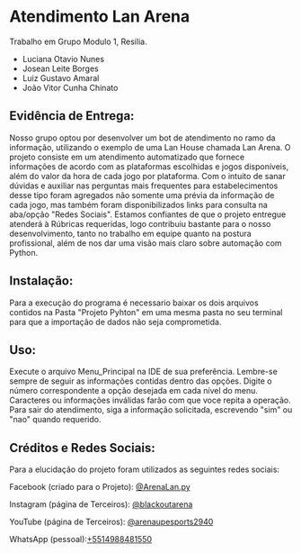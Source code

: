 # Atendimento Lan Arena
Trabalho em Grupo Modulo 1, Resilia.

- Luciana Otavio Nunes
- Josean Leite Borges
- Luiz Gustavo Amaral
- João Vitor Cunha Chinato

## Evidência de Entrega:

Nosso grupo optou por desenvolver um bot de atendimento no ramo da informação, utilizando o exemplo de uma Lan House chamada Lan Arena. 
O projeto consiste em um atendimento automatizado que fornece informações de acordo com as plataformas escolhidas e jogos disponíveis, além do valor da hora de cada jogo por plataforma.
Com o intuito de sanar dúvidas e auxiliar nas perguntas mais frequentes para estabelecimentos desse tipo foram agregados não somente uma prévia da informação de cada jogo, mas também foram disponibilizados links para consulta na aba/opção "Redes Sociais".
Estamos confiantes de que o projeto entregue atenderá à Rúbricas requeridas, logo contribuiu bastante para o nosso desenvolvimento, tanto no trabalho em equipe quanto na postura profissional, além de nos dar uma visão mais claro sobre automação com Python.

## Instalação:

Para a execução do programa é necessario baixar os dois arquivos contidos na Pasta "Projeto Pyhton" em uma mesma pasta no seu terminal para que a importação de dados não seja comprometida.

## Uso:
Execute o arquivo Menu_Principal na IDE de sua preferência. Lembre-se sempre de seguir as informações contidas dentro das opções. Digite o número correspondente a opção desejada em cada nível do menu. Caracteres ou informações inválidas farão com que voce repita a operação. Para sair do atendimento, siga a informação solicitada, escrevendo "sim" ou "nao" quando requerido.

## Créditos e Redes Sociais: 

Para a elucidação do projeto foram utilizados as seguintes redes sociais:

Facebook (criado para o Projeto): [@ArenaLan.py](https://www.facebook.com/ArenaLan.py/)

Instagram (página de Terceiros): [@blackoutarena](https://www.instagram.com/blackoutarena/)

YouTube (página de Terceiros): [@arenaupesports2940](https://www.youtube.com/@arenaupesports2940)

WhatsApp (pessoal):[+5514988481550](https://wa.me/+5514998481550)




